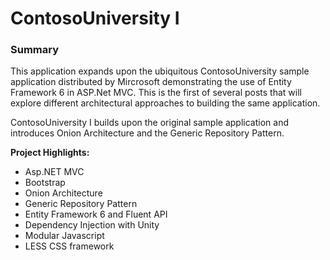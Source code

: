 # ContosoUniversity I

### Summary
This application expands upon the ubiquitous ContosoUniversity sample application distributed by Mircrosoft  demonstrating the use of Entity Framework 6 in ASP.Net MVC.  This is the first of several posts that will explore different architectural approaches to building the same application.  

ContosoUniversity I builds upon the original sample application and introduces Onion Architecture and the Generic Repository Pattern.

**Project Highlights:**
- Asp.NET MVC
- Bootstrap
- Onion Architecture
- Generic Repository Pattern
- Entity Framework 6 and Fluent API
- Dependency Injection with Unity
- Modular Javascript
- LESS CSS framework